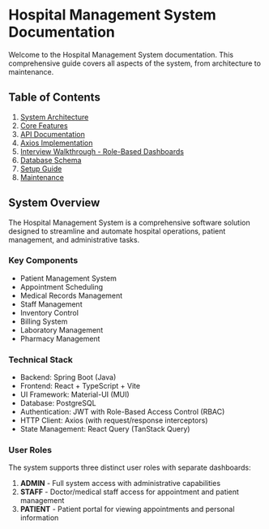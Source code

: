 # Hospital Management System Documentation

Welcome to the Hospital Management System documentation. This comprehensive guide covers all aspects of the system, from architecture to maintenance.

## Table of Contents

1. [System Architecture](architecture.md)
2. [Core Features](features.md)
3. [API Documentation](api.md)
4. [Axios Implementation](axios-implementation.md)
5. [Interview Walkthrough - Role-Based Dashboards](interview-walkthrough.md)
6. [Database Schema](database.md)
7. [Setup Guide](setup.md)
8. [Maintenance](maintenance.md)

## System Overview

The Hospital Management System is a comprehensive software solution designed to streamline and automate hospital operations, patient management, and administrative tasks.

### Key Components

- Patient Management System
- Appointment Scheduling
- Medical Records Management
- Staff Management
- Inventory Control
- Billing System
- Laboratory Management
- Pharmacy Management

### Technical Stack

- Backend: Spring Boot (Java)
- Frontend: React + TypeScript + Vite
- UI Framework: Material-UI (MUI)
- Database: PostgreSQL
- Authentication: JWT with Role-Based Access Control (RBAC)
- HTTP Client: Axios (with request/response interceptors)
- State Management: React Query (TanStack Query)

### User Roles

The system supports three distinct user roles with separate dashboards:

1. **ADMIN** - Full system access with administrative capabilities
2. **STAFF** - Doctor/medical staff access for appointment and patient management
3. **PATIENT** - Patient portal for viewing appointments and personal information
